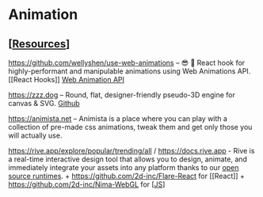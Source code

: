# Animation

## [[Resources]]

https://github.com/wellyshen/use-web-animations – 😎 🍿 React hook for highly-performant and manipulable animations using Web Animations API. [[React Hooks]] [Web Animation API](https://developer.mozilla.org/en-US/docs/Web/API/Web_Animations_API)

https://zzz.dog – Round, flat, designer-friendly pseudo-3D engine for canvas & SVG. [Github](https://github.com/metafizzy/zdog)

https://animista.net – Animista is a place where you can play with a collection of pre-made css animations, tweak them and get only those you will actually use.

https://rive.app/explore/popular/trending/all / https://docs.rive.app - Rive is a real-time interactive design tool that allows you to design, animate, and immediately integrate your assets into any platform thanks to our [open source runtimes](https://rive.app/runtimes). + https://github.com/2d-inc/Flare-React for [[React]] + https://github.com/2d-inc/Nima-WebGL for [[JS]]

[//begin]: # "Autogenerated link references for markdown compatibility"
[Resources]: resources "Resources"
[JS]: js "JS"
[//end]: # "Autogenerated link references"